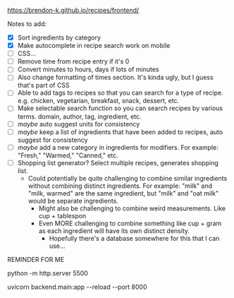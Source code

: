 https://brendon-k.github.io/recipes/frontend/

Notes to add:
- [x] Sort ingredients by category
- [x] Make autocomplete in recipe search work on mobile
- [ ] CSS...
- [ ] Remove time from recipe entry if it's 0
- [ ] Convert minutes to hours, days if lots of minutes
- [ ] Also change formatting of times section. It's kinda ugly, but I guess that's part of CSS
- [ ] Able to add tags to recipes so that you can search for a type of recipe. e.g. chicken, vegetarian, breakfast, snack, dessert, etc.
- [ ] Make selectable search function so you can search recipes by various terms. domain, author, tag, ingredient, etc.
- [ ] *maybe* auto suggest units for consistency
- [ ] *maybe* keep a list of ingredients that have been added to recipes, auto suggest for consistency
- [ ] *maybe* add a new category in ingredients for modifiers. For example: "Fresh," "Warmed," "Canned," etc.
- [ ] Shopping list generator? Select multiple recipes, generates shopping list.
  - Could potentially be quite challenging to combine similar ingredients without combining distinct ingredients. For example: "milk" and "milk, warmed" are the same ingredient, but "milk" and "oat milk" would be separate ingredients.
    - Might also be challenging to combine weird measurements. Like cup + tablespon
    - Even MORE challenging to combine something like cup + gram as each ingredient will have its own distinct density. 
      - Hopefully there's a database somewhere for this that I can use...

REMINDER FOR ME

python -m http.server 5500

uvicorn backend.main:app --reload --port 8000
